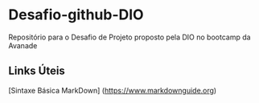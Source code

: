 # Desafio-github-DIO
Repositório para o Desafio de Projeto proposto pela DIO no bootcamp da Avanade


## Links Úteis
[Sintaxe Básica MarkDown] (https://www.markdownguide.org)

